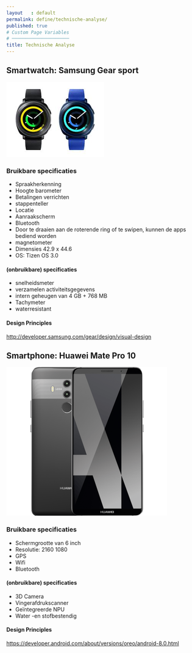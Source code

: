 ```yaml
---
layout   : default
permalink: define/technische-analyse/
published: true
# Custom Page Variables
# ─────────────────────
title: Technische Analyse
---
```


## Smartwatch: Samsung Gear sport 
![alt text](../../images/smartwatch.jpg "Samsung Gear S3")
### Bruikbare specificaties
 - Spraakherkenning
 - Hoogte barometer
 - Betalingen verrichten
 - stappenteller
 - Locatie
 - Aanraakscherm
 - Bluetooth
 - Door te draaien aan de roterende ring of te swipen, kunnen de apps bediend worden
 - magnetometer
 - Dimensies 42.9 x 44.6
 - OS: Tizen OS 3.0

#### (onbruikbare) specificaties
 - snelheidsmeter
 - verzamelen activiteitsgegevens
 - intern geheugen van 4 GB + 768 MB
 - Tachymeter
 - waterresistant

#### Design Principles 
<http://developer.samsung.com/gear/design/visual-design>

## Smartphone: Huawei Mate Pro 10
![alt text](../../images/smartphone.png "Huawei Mate Pro 10")
### Bruikbare specificaties
 - Schermgrootte van 6 inch
 - Resolutie: 2160 1080
 - GPS
 - Wifi
 - Bluetooth

#### (onbruikbare) specificaties
 - 3D Camera
 - Vingerafdrukscanner
 - Geïntegreerde NPU
 - Water -en stofbestendig

#### Design Principles 
<https://developer.android.com/about/versions/oreo/android-8.0.html>